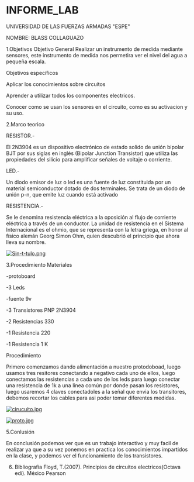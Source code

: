 # INFORME_LAB

UNIVERSIDAD DE LAS FUERZAS ARMADAS "ESPE"

NOMBRE: BLASS COLLAGUAZO 

1.Objetivos
Objetivo General
Realizar un instrumento de medida mediante sensores, este instrumento de medida nos permetira ver el nivel del agua a pequeña escala.

Objetivos específicos

Aplicar los conocimientos sobre circuitos 

Aprender a utilizar todos los componentes electricos.

Conocer como se usan los sensores en el circuito, como es su activacion y su uso.

2.Marco teorico

RESISTOR.-

El 2N3904 es un dispositivo electrónico de estado solido de unión bipolar BJT por sus siglas en inglés (Bipolar Junction Transistor) que utiliza las propiedades del silicio para amplificar señales de voltaje o corriente.

LED.-

Un diodo emisor de luz o led es una fuente de luz constituida por un material semiconductor dotado de dos terminales. Se trata de un diodo de unión p-n, que emite luz cuando está activado

RESISTENCIA.-

Se le denomina resistencia eléctrica a la oposición al flujo de corriente eléctrica a través de un conductor.​​ La unidad de resistencia en el Sistema Internacional es el ohmio, que se representa con la letra griega, en honor al físico alemán Georg Simon Ohm, quien descubrió el principio que ahora lleva su nombre.



[![Sin-t-tulo.png](https://i.postimg.cc/GhwFpb1Z/Sin-t-tulo.png)](https://postimg.cc/4nP7Lky5)



3.Procedimiento
Materiales

-protoboard

-3 Leds

-fuente 9v

-3 Transistores PNP 2N3904

-2 Resistencias 330

-1 Resistencia 220

-1 Resistencia 1 K

 Procedimiento

Primero comenzamos dando alimentación a nuestro protodoboad, luego usamos tres resitores conectando a negativo cada uno de ellos, luego conectamos las resistencias a cada uno de los leds para luego conectar una resistencia de 1k a una linea común por donde pasan los resistores, luego usaremos 4 claves conectadoles a la señal que envia los transitores, debemos recortar los cables para asi poder tomar diferentes medidas.

[![cirucuito.jpg](https://i.postimg.cc/3whVsR8G/cirucuito.jpg)](https://postimg.cc/RWPgfvnC)

[![proto.jpg](https://i.postimg.cc/y6G5Vn6s/proto.jpg)](https://postimg.cc/6TdzcrGm)


5.Conlusión

En conclusión podemos ver que es un trabajo interactivo y muy facil de realizar ya que a su vez ponemos en practica los conocimientos impartidos en la clase, y podemos ver el funcionamiento de los transistores.

6. Bibliografía
Floyd, T.(2007). Principios de circuitos electricos(Octava edi). México Pearson

